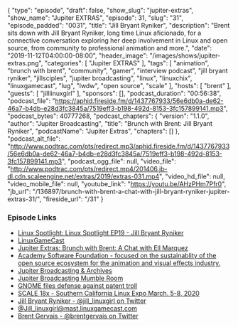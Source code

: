 {
  "type": "episode",
  "draft": false,
  "show_slug": "jupiter-extras",
  "show_name": "Jupiter EXTRAS",
  "episode": 31,
  "slug": "31",
  "episode_padded": "0031",
  "title": "Jill Bryant Ryniker",
  "description": "Brent sits down with Jill Bryant Ryniker, long time Linux aficionado, for a connective conversation exploring her deep involvement in Linux and open source, from community to professional animation and more.",
  "date": "2019-11-12T04:00:00-08:00",
  "header_image": "/images/shows/jupiter-extras.png",
  "categories": [
    "Jupiter EXTRAS"
  ],
  "tags": [
    "animation",
    "brunch with brent",
    "community",
    "gamer",
    "interview podcast",
    "jill bryant ryniker",
    "jillsciples",
    "jupiter broadcasting",
    "linux",
    "linuxchix",
    "linuxgamecast",
    "lug",
    "lwdw",
    "open source",
    "scale"
  ],
  "hosts": [
    "brent"
  ],
  "guests": [
    "jilllinuxgirl"
  ],
  "sponsors": [],
  "podcast_duration": "00:56:38",
  "podcast_file": "https://aphid.fireside.fm/d/1437767933/56e6db0a-de62-46a7-b4db-e28d3fc3845a/7519eff3-b198-492d-8153-3fc157899141.mp3",
  "podcast_bytes": 40777268,
  "podcast_chapters": {
    "version": "1.1.0",
    "author": "Jupiter Broadcasting",
    "title": "Brunch with Brent: Jill Bryant Ryniker",
    "podcastName": "Jupiter Extras",
    "chapters": []
  },
  "podcast_alt_file": "http://www.podtrac.com/pts/redirect.mp3/aphid.fireside.fm/d/1437767933/56e6db0a-de62-46a7-b4db-e28d3fc3845a/7519eff3-b198-492d-8153-3fc157899141.mp3",
  "podcast_ogg_file": null,
  "video_file": "http://www.podtrac.com/pts/redirect.mp4/201406.jb-dl.cdn.scaleengine.net/extras/2019/extras-031.mp4",
  "video_hd_file": null,
  "video_mobile_file": null,
  "youtube_link": "https://youtu.be/AHzPHm7Pfr0",
  "jb_url": "/136897/brunch-with-brent-a-chat-with-jill-bryant-ryniker-jupiter-extras-31/",
  "fireside_url": "/31"
}


### Episode Links

  * [Linux Spotlight: Linux Spotlight EP19 - Jill Bryant Ryniker](https://linuxspotlight.fireside.fm/19 "Linux Spotlight: Linux Spotlight EP19 - Jill Bryant Ryniker")
  * [LinuxGameCast](https://linuxgamecast.com "LinuxGameCast")
  * [Jupiter Extras: Brunch with Brent: A Chat with Ell Marquez](https://extras.show/15 "Jupiter Extras: Brunch with Brent: A Chat with Ell Marquez")
  * [Academy Software Foundation - focused on the sustainablity of the open source ecosystem for the animation and visual effects industry.](https://www.aswf.io/ "Academy Software Foundation - focused on the sustainablity of the open source ecosystem for the animation and visual effects industry.")
  * [Jupiter Broadcasting & Archives](https://www.jupiterbroadcasting.com/ "Jupiter Broadcasting & Archives")
  * [Jupiter Broadcasting Mumble Room](https://mumble.jupiterbroadcasting.org/ "Jupiter Broadcasting Mumble Room")
  * [GNOME files defense against patent troll](https://secure.givelively.org/donate/gnome-foundation-inc/gnome-patent-troll-defense-fund "GNOME files defense against patent troll")
  * [SCALE 18x - Southern California Linux Expo March. 5-8, 2020](https://www.socallinuxexpo.org/scale/18x "SCALE 18x - Southern California Linux Expo March. 5-8, 2020")
  * [Jill Bryant Ryniker - @jill_linuxgirl on Twitter](https://twitter.com/jill_linuxgirl "Jill Bryant Ryniker - @jill_linuxgirl on Twitter")
  * [@Jill_linuxgirl@mast.linuxgamecast.com](https://mast.linuxgamecast.com/@Jill_linuxgirl "@Jill_linuxgirl@mast.linuxgamecast.com")
  * [Brent Gervais - @brentgervais on Twitter](https://twitter.com/brentgervais "Brent Gervais - @brentgervais on Twitter")


